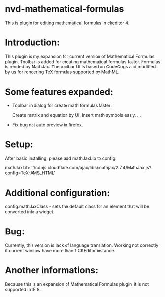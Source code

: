 # nvd-mathematical-formulas
This is plugin for editing mathematical formulas in ckeditor 4.
# Introduction:

This plugin is my expansion for current version of Mathematical Formulas plugin. Toolbar is added for creating mathematical formulas faster. Formulas is rended by MathJax. The toolbar UI is based on CodeCogs and modified by us for rendering TeX formulas supported by MathML.

# Some features expanded:

+ Toolbar in dialog for create math formulas faster:

    Create matrix and equation by UI.
    Insert math symbols easly.
    ...

+ Fix bug not auto preview in firefox.

# Setup:

After basic installing, please add mathJaxLib to config:

mathJaxLib: '//cdnjs.cloudflare.com/ajax/libs/mathjax/2.7.4/MathJax.js?config=TeX-AMS_HTML'

# Additional configuration:

config.mathJaxClass - sets the default class for an element that will be converted into a widget.

# Bug:

Currently, this version is lack of language translation.
Working not correctly if current window have more than 1 CKEditor instance.

# Another informations:

Because this is an expansion of Mathematical Formulas plugin, it is not supported in IE 8.
